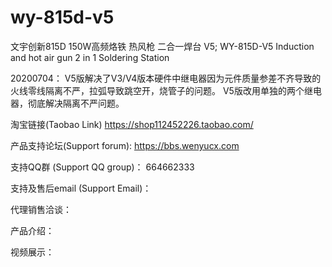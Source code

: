 # wy-815d-v5
文宇创新815D 150W高频烙铁 热风枪 二合一焊台 V5; WY-815D-V5 Induction and hot air gun 2 in 1 Soldering Station

20200704：
V5版解决了V3/V4版本硬件中继电器因为元件质量参差不齐导致的火线零线隔离不严，拉弧导致跳空开，烧管子的问题。
V5版改用单独的两个继电器，彻底解决隔离不严问题。

淘宝链接(Taobao Link) https://shop112452226.taobao.com/

产品支持论坛(Support forum): https://bbs.wenyucx.com

支持QQ群 (Support QQ group)： 664662333 

支持及售后email (Support Email)： 

代理销售洽谈：

产品介绍：

视频展示：
